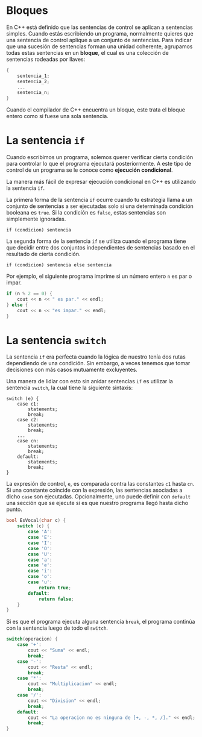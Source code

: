 # Bloques

En C++ está definido que las sentencias de control se aplican a sentencias simples.
Cuando estás escribiendo un programa,
normalmente quieres que una sentencia de control aplique
a un conjunto de sentencias.
Para indicar que una sucesión de sentencias forman una unidad coherente,
agrupamos todas estas sentencias en un **bloque**,
el cual es una colección de sentencias rodeadas por llaves:

```cpp
{
    sentencia_1;
    sentencia_2;
    ...
    sentencia_n;
}
```

Cuando el compilador de C++ encuentra un bloque,
este trata el bloque entero como si fuese una sola sentencia.

# La sentencia `if`

Cuando escribimos un programa,
solemos querer verificar cierta condición
para controlar lo que el programa ejecutará posteriormente.
A este tipo de control de un programa se le conoce
como **ejecución condicional**.

La manera más fácil de expresar ejecución condicional en C++
es utilizando la sentencia `if`.

La primera forma de la sentencia `if`
ocurre cuando tu estrategia llama a un conjunto de sentencias a ser ejecutadas
solo si una determinada condición booleana es `true`.
Si la condición es `false`, estas sentencias son simplemente ignoradas.

```
if (condicion) sentencia
```

La segunda forma de la sentencia `if` se utiliza cuando
el programa tiene que decidir entre dos conjuntos independientes de sentencias
basado en el resultado de cierta condición.

```
if (condicion) sentencia else sentencia
```

Por ejemplo, el siguiente programa imprime si
un número entero `n` es par o impar.

```cpp
if (n % 2 == 0) {
    cout << n << " es par." << endl;
} else {
    cout << n << "es impar." << endl;
}
```

# La sentencia `switch`

La sentencia `if` era perfecta
cuando la lógica de nuestro tenía dos rutas dependiendo de una condición.
Sin embargo, a veces tenemos que tomar decisiones
con más casos mutuamente excluyentes.

Una manera de lidiar con esto sin anidar sentencias `if`
es utilizar la sentencia `switch`, la cual tiene la siguiente sintaxis:

```
switch (e) {
    case c1:
        statements;
        break;
    case c2:
        statements;
        break;
    ...
    case cn:
        statements;
        break;
    default:
        statements;
        break;
}
```

La expresión de control, `e`,
es comparada contra las constantes
`c1` hasta `cn`.
Si una constante coincide con la expresión,
las sentencias asociadas a dicho `case` son ejecutadas.
Opcionalmente, uno puede definir con `default`
una sección que se ejecute si es que nuestro programa llegó hasta dicho punto.

```cpp
bool EsVocal(char c) {
    switch (c) {
        case 'A':
        case 'E':
        case 'I':
        case 'O':
        case 'U':
        case 'a':
        case 'e':
        case 'i':
        case 'o':
        case 'u':
            return true;
        default:
            return false;
    }
}
```

Si es que el programa ejecuta alguna sentencia `break`,
el programa continúa con la sentencia luego de todo el `switch`.

```cpp
switch(operacion) {
    case '+':
        cout << "Suma" << endl;
        break;
    case '-':
        cout << "Resta" << endl;
        break;
    case '*':
        cout << "Multiplicacion" << endl;
        break;
    case '/':
        cout << "Division" << endl;
        break;
    default:
        cout << "La operacion no es ninguna de [+, -, *, /]." << endl;
        break;
}
```
